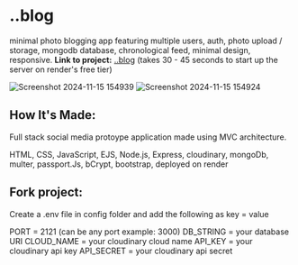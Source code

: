 # ..blog
minimal photo blogging app featuring multiple users, auth, photo upload / storage, mongodb database, chronological feed, minimal design, responsive.
**Link to project:** [..blog](https://blog-q1a5.onrender.com/) (takes 30 - 45 seconds to start up the server on render's free tier)

![Screenshot 2024-11-15 154939](https://github.com/user-attachments/assets/757a1506-2f48-4c31-86eb-35f75523d3fb)
![Screenshot 2024-11-15 154924](https://github.com/user-attachments/assets/aeb3bdc5-2663-4c64-951c-5c7858f1c085)

## How It's Made:
Full stack social media protoype application made using MVC architecture. 

HTML, CSS, JavaScript, EJS, Node.js, Express, cloudinary, mongoDb, multer, passport.Js, bCrypt, bootstrap, deployed on render

## Fork project:

Create a .env file in config folder and add the following as key = value

PORT = 2121 (can be any port example: 3000)
DB_STRING = your database URI
CLOUD_NAME = your cloudinary cloud name
API_KEY = your cloudinary api key
API_SECRET = your cloudinary api secret




